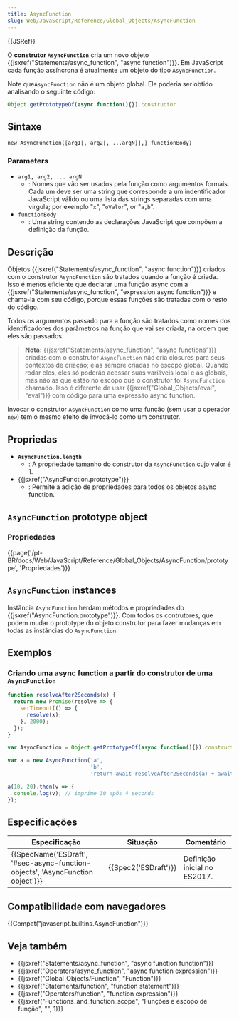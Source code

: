 ```yaml
---
title: AsyncFunction
slug: Web/JavaScript/Reference/Global_Objects/AsyncFunction
---
```

{{JSRef}}

O **construtor `AsyncFunction`** cria um novo objeto {{jsxref("Statements/async_function", "async function")}}. Em JavaScript cada função assíncrona é atualmente um objeto do tipo `AsyncFunction`.

Note que`AsyncFunction` não é um objeto global. Ele poderia ser obtido analisando o seguinte código:

```js
Object.getPrototypeOf(async function(){}).constructor
```

## Sintaxe

```
new AsyncFunction([arg1[, arg2[, ...argN]],] functionBody)
```

### Parameters

- `arg1, arg2, ... argN`
  - : Nomes que vão ser usados pela função como argumentos formais. Cada um deve ser uma string que corresponde a um indentificador JavaScript válido ou uma lista das strings separadas com uma vírgula; por exemplo "`x`", "`oValor`", or "`a,b`".
- `functionBody`
  - : Uma string contendo as declarações JavaScript que compõem a definição da função.

## Descrição

Objetos {{jsxref("Statements/async_function", "async function")}} criados com o construtor `AsyncFunction` são tratados quando a função é criada. Isso é menos eficiente que declarar uma função async com a {{jsxref("Statements/async_function", "expression async function")}} e chama-la com seu código, porque essas funções são tratadas com o resto do código.

Todos os argumentos passado para a função são tratados como nomes dos identificadores dos parâmetros na função que vai ser criada, na ordem que eles são passados.

> **Nota:** {{jsxref("Statements/async_function", "async functions")}} criadas com o construtor `AsyncFunction` não cria closures para seus contextos de criação; elas sempre criadas no escopo global. Quando rodar eles, eles só poderão acessar suas variáveis local e as globais, mas não as que estão no escopo que o construtor foi `AsyncFunction` chamado. Isso é diferente de usar {{jsxref("Global_Objects/eval", "eval")}} com código para uma expressão async function.

Invocar o construtor `AsyncFunction` como uma função (sem usar o operador `new`) tem o mesmo efeito de invocá-lo como um construtor.

## Propriedas

- **`AsyncFunction.length`**
  - : A propriedade tamanho do construtor da `AsyncFunction` cujo valor é 1.
- {{jsxref("AsyncFunction.prototype")}}
  - : Permite a adição de propriedades para todos os objetos async function.

## `AsyncFunction` prototype object

### Propriedades

{{page('/pt-BR/docs/Web/JavaScript/Reference/Global_Objects/AsyncFunction/prototype', 'Propriedades')}}

## `AsyncFunction` instances

Instância `AsyncFunction` herdam métodos e propriedades do {{jsxref("AsyncFunction.prototype")}}. Com todos os contrutores, que podem mudar o prototype do objeto construtor para fazer mudanças em todas as instâncias do `AsyncFunction`.

## Exemplos

### Criando uma async function a partir do construtor de uma `AsyncFunction`

```js
function resolveAfter2Seconds(x) {
  return new Promise(resolve => {
    setTimeout(() => {
      resolve(x);
    }, 2000);
  });
}

var AsyncFunction = Object.getPrototypeOf(async function(){}).constructor

var a = new AsyncFunction('a',
                          'b',
                          'return await resolveAfter2Seconds(a) + await resolveAfter2Seconds(b);');

a(10, 20).then(v => {
  console.log(v); // imprime 30 após 4 seconds
});
```

## Especificações

| Especificação                                                                                            | Situação                     | Comentário                   |
| -------------------------------------------------------------------------------------------------------- | ---------------------------- | ---------------------------- |
| {{SpecName('ESDraft', '#sec-async-function-objects', 'AsyncFunction object')}} | {{Spec2('ESDraft')}} | Definição inicial no ES2017. |

## Compatibilidade com navegadores

{{Compat("javascript.builtins.AsyncFunction")}}

## Veja também

- {{jsxref("Statements/async_function", "async function function")}}
- {{jsxref("Operators/async_function", "async function expression")}}
- {{jsxref("Global_Objects/Function", "Function")}}
- {{jsxref("Statements/function", "function statement")}}
- {{jsxref("Operators/function", "function expression")}}
- {{jsxref("Functions_and_function_scope", "Funções e escopo de função", "", 1)}}
